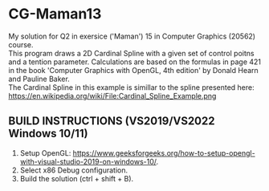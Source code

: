 # CG-Maman13
My solution for Q2 in exersice ('Maman') 15 in Computer Graphics (20562) course. </br>
This program draws a 2D Cardinal Spline with a given set of control poitns and a tention parameter.
Calculations are based on the formulas in page 421 in the book
'Computer Graphics with OpenGL, 4th edition' by Donald Hearn and Pauline Baker. </br>
The Cardinal Spline in this example is simillar to the spline presented here:
https://en.wikipedia.org/wiki/File:Cardinal_Spline_Example.png
## BUILD INSTRUCTIONS (VS2019/VS2022 Windows 10/11)
1. Setup OpenGL: https://www.geeksforgeeks.org/how-to-setup-opengl-with-visual-studio-2019-on-windows-10/.
2. Select x86 Debug configuration.
3. Build the solution (ctrl + shift + B).
